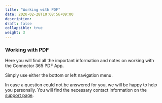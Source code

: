 ```yaml
---
title: "Working with PDF"
date: 2020-02-28T10:08:56+09:00
description: 
draft: false
collapsible: true
weight: 3
---
```

### Working with PDF

Here you will find all the important information and notes on working with the Connector 365 PDF App.

Simply use either the bottom or left navigation menu.

In case a question could not be answered for you, we will be happy to help you personally. You will find the necessary contact information on the [support page](en-us/apps/help-and-support/).